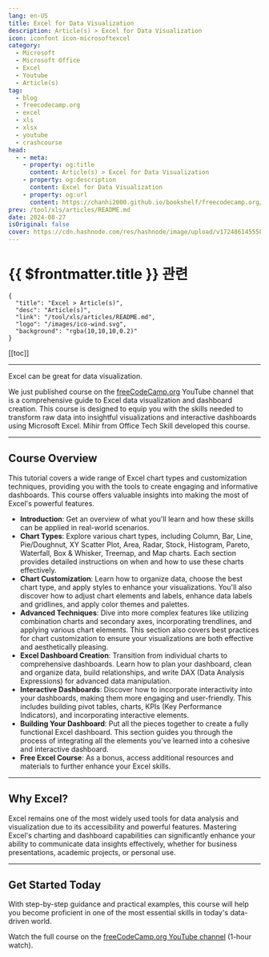 ```yaml
---
lang: en-US
title: Excel for Data Visualization
description: Article(s) > Excel for Data Visualization
icon: iconfont icon-microsoftexcel
category: 
  - Microsoft
  - Microsoft Office
  - Excel
  - Youtube
  - Article(s)
tag: 
  - blog
  - freecodecamp.org
  - excel
  - xls
  - xlsx
  - youtube
  - crashcourse
head:
  - - meta:
    - property: og:title
      content: Article(s) > Excel for Data Visualization
    - property: og:description
      content: Excel for Data Visualization
    - property: og:url
      content: https://chanhi2000.github.io/bookshelf/freecodecamp.org/excel-for-data-visualization.html
prev: /tool/xls/articles/README.md
date: 2024-08-27
isOriginal: false
cover: https://cdn.hashnode.com/res/hashnode/image/upload/v1724861455582/2faf862b-dcac-4957-ad32-1f651406ed62.png
---
```


# {{ $frontmatter.title }} 관련

```component VPCard
{
  "title": "Excel > Article(s)",
  "desc": "Article(s)",
  "link": "/tool/xls/articles/README.md",
  "logo": "/images/ico-wind.svg",
  "background": "rgba(10,10,10,0.2)"
}
```

[[toc]]

---

<SiteInfo
  name="Excel for Data Visualization"
  desc="Excel can be great for data visualization. We just published course on the freeCodeCamp.org YouTube channel that is a comprehensive guide to Excel data visualization and dashboard creation. This course is designed to equip you with the skills needed ..."
  url="https://freecodecamp.org/news/excel-for-data-visualization/"
  logo="https://cdn.freecodecamp.org/universal/favicons/favicon.ico"
  preview="https://cdn.hashnode.com/res/hashnode/image/upload/v1724861455582/2faf862b-dcac-4957-ad32-1f651406ed62.png"/>

Excel can be great for data visualization.

We just published course on the [<FontIcon icon="fa-brands fa-free-code-camp"/>freeCodeCamp.org](http://freeCodeCamp.org) YouTube channel that is a comprehensive guide to Excel data visualization and dashboard creation. This course is designed to equip you with the skills needed to transform raw data into insightful visualizations and interactive dashboards using Microsoft Excel. Mihir from Office Tech Skill developed this course.

---

## Course Overview

This tutorial covers a wide range of Excel chart types and customization techniques, providing you with the tools to create engaging and informative dashboards. This course offers valuable insights into making the most of Excel's powerful features.

- **Introduction**: Get an overview of what you'll learn and how these skills can be applied in real-world scenarios.
- **Chart Types**: Explore various chart types, including Column, Bar, Line, Pie/Doughnut, XY Scatter Plot, Area, Radar, Stock, Histogram, Pareto, Waterfall, Box & Whisker, Treemap, and Map charts. Each section provides detailed instructions on when and how to use these charts effectively.
- **Chart Customization**: Learn how to organize data, choose the best chart type, and apply styles to enhance your visualizations. You'll also discover how to adjust chart elements and labels, enhance data labels and gridlines, and apply color themes and palettes.
- **Advanced Techniques**: Dive into more complex features like utilizing combination charts and secondary axes, incorporating trendlines, and applying various chart elements. This section also covers best practices for chart customization to ensure your visualizations are both effective and aesthetically pleasing.
- **Excel Dashboard Creation**: Transition from individual charts to comprehensive dashboards. Learn how to plan your dashboard, clean and organize data, build relationships, and write DAX (Data Analysis Expressions) for advanced data manipulation.
- **Interactive Dashboards**: Discover how to incorporate interactivity into your dashboards, making them more engaging and user-friendly. This includes building pivot tables, charts, KPIs (Key Performance Indicators), and incorporating interactive elements.
- **Building Your Dashboard**: Put all the pieces together to create a fully functional Excel dashboard. This section guides you through the process of integrating all the elements you've learned into a cohesive and interactive dashboard.
- **Free Excel Course**: As a bonus, access additional resources and materials to further enhance your Excel skills.

---

## Why Excel?

Excel remains one of the most widely used tools for data analysis and visualization due to its accessibility and powerful features. Mastering Excel's charting and dashboard capabilities can significantly enhance your ability to communicate data insights effectively, whether for business presentations, academic projects, or personal use.

---

## Get Started Today

With step-by-step guidance and practical examples, this course will help you become proficient in one of the most essential skills in today's data-driven world.

Watch the full course on the [<FontIcon icon="fa-brands fa-youtube"/>freeCodeCamp.org YouTube channel](https://youtu.be/VV8iRJ-DS0A) (1-hour watch).


<VidStack src="youtube/VV8iRJ-DS0A" />

